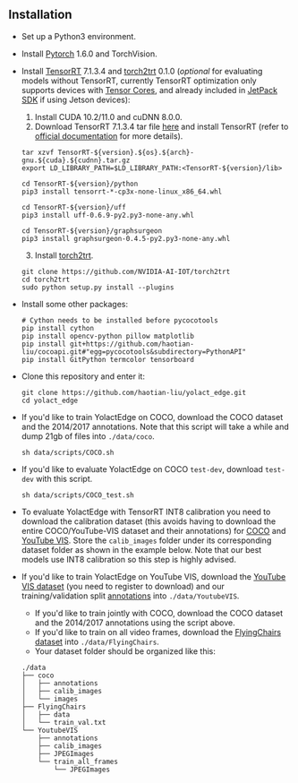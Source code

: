 ## Installation
 - Set up a Python3 environment.
 - Install [Pytorch](http://pytorch.org/) 1.6.0 and TorchVision.
 - Install [TensorRT](https://developer.nvidia.com/tensorrt) 7.1.3.4 and [torch2trt](https://github.com/NVIDIA-AI-IOT/torch2trt) 0.1.0 (*optional* for evaluating models without TensorRT, currently TensorRT optimization only supports devices with [Tensor Cores](https://www.nvidia.com/en-us/data-center/tensor-cores/), and already included in [JetPack SDK](https://developer.nvidia.com/embedded/Jetpack) if using Jetson devices):
   1. Install CUDA 10.2/11.0 and cuDNN 8.0.0.
   2. Download TensorRT 7.1.3.4 tar file [here](https://developer.nvidia.com/nvidia-tensorrt-7x-download) and install TensorRT (refer to [official documentation](https://docs.nvidia.com/deeplearning/tensorrt/archives/tensorrt-713/install-guide/index.html#installing-tar) for more details).
   ```Shell
   tar xzvf TensorRT-${version}.${os}.${arch}-gnu.${cuda}.${cudnn}.tar.gz
   export LD_LIBRARY_PATH=$LD_LIBRARY_PATH:<TensorRT-${version}/lib>

   cd TensorRT-${version}/python
   pip3 install tensorrt-*-cp3x-none-linux_x86_64.whl
   
   cd TensorRT-${version}/uff
   pip3 install uff-0.6.9-py2.py3-none-any.whl

   cd TensorRT-${version}/graphsurgeon
   pip3 install graphsurgeon-0.4.5-py2.py3-none-any.whl
   ```
   3. Install [torch2trt](https://github.com/NVIDIA-AI-IOT/torch2trt).
   ```Shell
   git clone https://github.com/NVIDIA-AI-IOT/torch2trt
   cd torch2trt
   sudo python setup.py install --plugins
   ```

 - Install some other packages:
   ```Shell
   # Cython needs to be installed before pycocotools
   pip install cython
   pip install opencv-python pillow matplotlib
   pip install git+https://github.com/haotian-liu/cocoapi.git#"egg=pycocotools&subdirectory=PythonAPI"
   pip install GitPython termcolor tensorboard
   ```
 - Clone this repository and enter it:
   ```Shell
   git clone https://github.com/haotian-liu/yolact_edge.git
   cd yolact_edge
   ```
 - If you'd like to train YolactEdge on COCO, download the COCO dataset and the 2014/2017 annotations. Note that this script will take a while and dump 21gb of files into `./data/coco`.
   ```Shell
   sh data/scripts/COCO.sh
   ```
 - If you'd like to evaluate YolactEdge on COCO `test-dev`, download `test-dev` with this script.
   ```Shell
   sh data/scripts/COCO_test.sh
   ```
 - To evaluate YolactEdge with TensorRT INT8 calibration you need to download the calibration dataset (this avoids having to download the entire COCO/YouTube-VIS dataset and their annotations) for [COCO](https://drive.google.com/file/d/15jyd5CRJxNiA41UMjGbaSnmaytfeILfI/view?usp=sharing) and [YouTube VIS](https://drive.google.com/file/d/1KT79KHUECdV0fIkBc5OTSHCf13FXg-aO/view?usp=sharing). Store the `calib_images` folder under its corresponding dataset folder as shown in the example below. Note that our best models use INT8 calibration so this step is highly advised.
 - If you'd like to train YolactEdge on YouTube VIS, download the [YouTube VIS dataset](https://youtube-vos.org/dataset/) (you need to register to download) and our training/validation split [annotations](https://drive.google.com/drive/folders/1hFM-BLlsufO-C99QIDSBkD2JR5qVMfx2?usp=sharing) into `./data/YoutubeVIS`.
   - If you'd like to train jointly with COCO, download the COCO dataset and the 2014/2017 annotations using the script above.
   - If you'd like to train on all video frames, download the [FlyingChairs dataset](https://lmb.informatik.uni-freiburg.de/resources/datasets/FlyingChairs.en.html#flyingchairs) into `./data/FlyingChairs`.
   - Your dataset folder should be organized like this:
    ```
    ./data
    ├── coco
    │   ├── annotations
    │   ├── calib_images
    │   └── images
    ├── FlyingChairs
    │   ├── data
    │   └── train_val.txt
    └── YoutubeVIS
        ├── annotations
        ├── calib_images
        ├── JPEGImages
        └── train_all_frames
            └── JPEGImages
    ```
